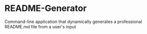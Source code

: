 # README-Generator
Command-line application that dynamically generates a professional README.md file from a user's input
